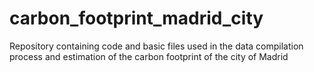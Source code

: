 # carbon_footprint_madrid_city
Repository containing code and basic files used in the data compilation process and estimation of the carbon footprint of the city of Madrid
